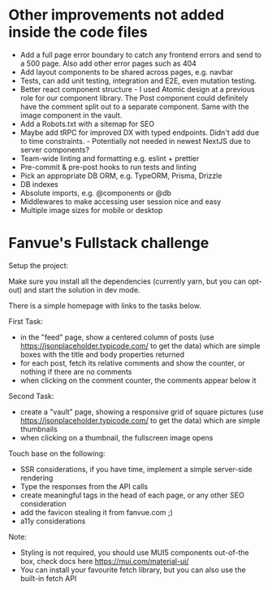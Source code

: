# Other improvements not added inside the code files

- Add a full page error boundary to catch any frontend errors and send to a 500 page. Also add other error pages such as 404
- Add layout components to be shared across pages, e.g. navbar
- Tests, can add unit testing, integration and E2E, even mutation testing.
- Better react component structure - I used Atomic design at a previous role for our component library. The Post component could definitely
  have the comment split out to a separate component. Same with the image component in the vault.
- Add a Robots.txt with a sitemap for SEO
- Maybe add tRPC for improved DX with typed endpoints. Didn't add due to time constraints. - Potentially not needed in newest NextJS due to server components?
- Team-wide linting and formatting e.g. eslint + prettier
- Pre-commit & pre-post hooks to run tests and linting
- Pick an appropriate DB ORM, e.g. TypeORM, Prisma, Drizzle
- DB indexes
- Absolute imports, e.g. @components or @db
- Middlewares to make accessing user session nice and easy
- Multiple image sizes for mobile or desktop

# Fanvue's Fullstack challenge

Setup the project:

Make sure you install all the dependencies (currently yarn, but you can opt-out) and start the solution in dev mode.

There is a simple homepage with links to the tasks below.

First Task:

- in the "feed" page, show a centered column of posts (use https://jsonplaceholder.typicode.com/ to get the data) which are simple boxes with the title and body properties returned
- for each post, fetch its relative comments and show the counter, or nothing if there are no comments
- when clicking on the comment counter, the comments appear below it

Second Task:

- create a "vault" page, showing a responsive grid of square pictures (use https://jsonplaceholder.typicode.com/ to get the data) which are simple thumbnails
- when clicking on a thumbnail, the fullscreen image opens

Touch base on the following:

- SSR considerations, if you have time, implement a simple server-side rendering
- Type the responses from the API calls
- create meaningful tags in the head of each page, or any other SEO consideration
- add the favicon stealing it from fanvue.com ;)
- a11y considerations

Note:

- Styling is not required, you should use MUI5 components out-of-the box, check docs here https://mui.com/material-ui/
- You can install your favourite fetch library, but you can also use the built-in fetch API
